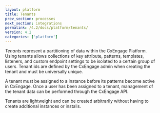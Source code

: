 ```yaml
---
layout: platform
title: Tenants
prev_section: processes
next_section: integrations
permalink: /4.2/docs/platform/tenants/
version: 4.2
categories: ['platform']
---
```


*Tenants* represent a partitioning of data within the CxEngage Platform. Using tenants allows
collections of key attribute, patterns, templates, listeners, and custom endpoint settings to be isolated to
a certain group of users. Tenant ids are defined by the CxEngage admin when creating the tenant and
must be universally unique.

A tenant must be assigned to a instance before its patterns become active in CxEngage. Once a user has
been assigned to a tenant, management of the tenant data can be performed through the CxEngage API.

Tenants are lightweight and can be created arbitrarily without having to create additional instances or installs.
